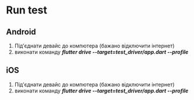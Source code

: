 # Run test


## Android
 1. Під'єднати девайс  до компютера  (бажано відключити  інтернет)
 2. виконати команду  ***flutter drive --target=test_driver/app.dart  --profile***

## iOS
 1. Під'єднати девайс  до компютера  (бажано відключити  інтернет)
 2. виконати команду  ***flutter drive --target=test_driver/app.dart  --profile***